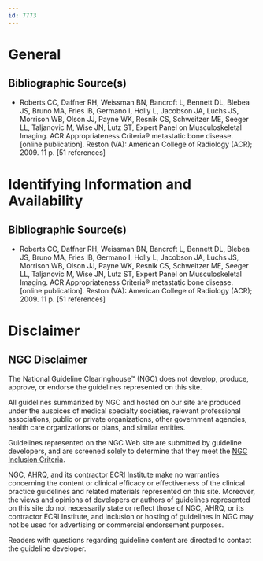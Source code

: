 ```yaml
---
id: 7773
---
```


# General

## Bibliographic Source(s)

- Roberts CC, Daffner RH, Weissman BN, Bancroft L, Bennett DL, Blebea JS, Bruno MA, Fries IB, Germano I, Holly L, Jacobson JA, Luchs JS, Morrison WB, Olson JJ, Payne WK, Resnik CS, Schweitzer ME, Seeger LL, Taljanovic M, Wise JN, Lutz ST, Expert Panel on Musculoskeletal Imaging. ACR Appropriateness Criteria® metastatic bone disease. [online publication]. Reston (VA): American College of Radiology (ACR); 2009. 11 p. [51 references]

# Identifying Information and Availability

## Bibliographic Source(s)

- Roberts CC, Daffner RH, Weissman BN, Bancroft L, Bennett DL, Blebea JS, Bruno MA, Fries IB, Germano I, Holly L, Jacobson JA, Luchs JS, Morrison WB, Olson JJ, Payne WK, Resnik CS, Schweitzer ME, Seeger LL, Taljanovic M, Wise JN, Lutz ST, Expert Panel on Musculoskeletal Imaging. ACR Appropriateness Criteria® metastatic bone disease. [online publication]. Reston (VA): American College of Radiology (ACR); 2009. 11 p. [51 references]

# Disclaimer

## NGC Disclaimer

The National Guideline Clearinghouse™ (NGC) does not develop, produce, approve, or endorse the guidelines represented on this site.

All guidelines summarized by NGC and hosted on our site are produced under the auspices of medical specialty societies, relevant professional associations, public or private organizations, other government agencies, health care organizations or plans, and similar entities.

Guidelines represented on the NGC Web site are submitted by guideline developers, and are screened solely to determine that they meet the [NGC Inclusion Criteria](/help-and-about/summaries/inclusion-criteria).

NGC, AHRQ, and its contractor ECRI Institute make no warranties concerning the content or clinical efficacy or effectiveness of the clinical practice guidelines and related materials represented on this site. Moreover, the views and opinions of developers or authors of guidelines represented on this site do not necessarily state or reflect those of NGC, AHRQ, or its contractor ECRI Institute, and inclusion or hosting of guidelines in NGC may not be used for advertising or commercial endorsement purposes.

Readers with questions regarding guideline content are directed to contact the guideline developer.


